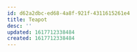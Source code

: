 ```yaml
---
id: d62a2dbc-ed68-4a8f-921f-4311615261e4
title: Teapot
desc: ''
updated: 1617712338484
created: 1617712338484
---
```


